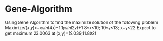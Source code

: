 # Gene-Algorithm
Using Gene Algorithm to find the maximize solution of the following problem Maximize𝑓(𝑥,𝑦)=−𝑥𝑠𝑖𝑛(4𝑥)−1.1𝑦𝑠𝑖𝑛(2𝑦)+1 8≤x≤10; 10≤y≤13; x+y≤22  Expect to get maximum 23.0063 at (x,y)=(9.039,11.802)

